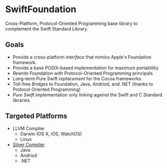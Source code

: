 # SwiftFoundation #
Cross-Platform, Protocol-Oriented Programming base library to complement the Swift Standard Library.

## Goals

- Provide a cross-platform *interface* that mimics Apple's Foundation framework.
- Provide a base POSIX-based *implementation* for maximum portablility
- *Rewrite* Foundation with Protocol-Oriented Programming principals
- Long-term Pure Swift *replacement* for the Cocoa frameworks.
- Toll-free *Bridges* to Foundation, Java, Andriod, and .NET (thanks to Protocol Oriented Programming)
- *Pure Swift* implementation only linking against the Swift and C Standard libraries.

## Targeted Platforms

- LLVM Compiler
   - Darwin (OS X, iOS, WatchOS)
   - Linux
- [Silver Compiler](http://elementscompiler.com/elements/silver/)
   - Java 
   - Andriod
   - .NET
